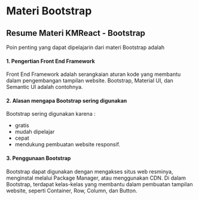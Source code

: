 # Materi Bootstrap

## Resume Materi KMReact - Bootstrap

Poin penting yang dapat dipelajarin dari materi Bootstrap adalah

#### 1. Pengertian Front End Framework

Front End Framework adalah serangkaian aturan kode yang membantu dalam pengembangan tampilan website. Bootstrap, Material UI, dan Semantic UI adalah contohnya.

#### 2. Alasan mengapa Bootstrap sering digunakan

Bootstrap sering digunakan karena : 
- gratis
- mudah dipelajar
- cepat
- mendukung pembuatan website responsif.

#### 3. Penggunaan Bootstrap

Bootstrap dapat digunakan dengan mengakses situs web resminya, menginstal melalui Package Manager, atau menggunakan CDN. Di dalam Bootstrap, terdapat kelas-kelas yang membantu dalam pembuatan tampilan website, seperti Container, Row, Column, dan Button.